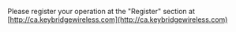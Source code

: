 Please register your operation at the "Register" section at [http://ca.keybridgewireless.com](http://ca.keybridgewireless.com)

